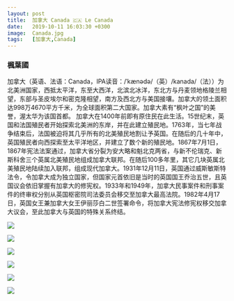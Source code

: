```yaml
---
layout: post
title:  加拿大 Canada 🇨🇦 Le Canada
date:   2019-10-11 16:03:30 +0300
image:  Canada.jpg
tags:   [加拿大,Canada]
---
```

### 楓葉國
加拿大（英语、法语：Canada，IPA读音：/ˈkænədə/（英）/kanada/（法））为北美洲国家，西抵太平洋，东至大西洋，北滨北冰洋，东北方与丹麦领地格陵兰相望，东部与圣皮埃尔和密克隆相望，南方及西北方与美国接壤。加拿大的领土面积达998万4670平方千米，为全球面积第二大国家。加拿大素有“枫叶之国”的美誉，渥太华为该国首都。
加拿大在1400年前即有原住民在此生活。15世纪末，英国和法国殖民者开始探索北美洲的东岸，并在此建立殖民地。1763年，当七年战争结束后，法国被迫将其几乎所有的北美殖民地割让予英国。在随后的几十年中，英国殖民者向西探索至太平洋地区，并建立了数个新的殖民地。1867年7月1日，1867年宪法法案通过，加拿大省分裂为安大略和魁北克两省，与新不伦瑞克、新斯科舍三个英属北美殖民地组成加拿大联邦。在随后100多年里，其它几块英属北美殖民地陆续加入联邦，组成现代加拿大。1931年12月11日，英国通过威斯敏斯特法令，令加拿大成为独立国家，但国家元首依旧是当时的英国国王乔治五世，且英国议会依旧掌握有加拿大的修宪权。1933年和1949年，加拿大民事案件和刑事案件的终审权分别从英国枢密院司法委员会移交至加拿大最高法院。1982年4月17日，英国女王兼加拿大女王伊丽莎白二世签署命令，将加拿大宪法修宪权移交加拿大议会，至此加拿大与英国的特殊关系终结。

![](https://lh3.googleusercontent.com/d3QcmFm7waJvDnvDh6OFUpzpBj_44Hk-wIm3ObMKOj6DI2_Wl0RTMNt4UNRJ764-n6qY34Ho1PtN-0xHDpAr-RroRViYFN-b1NvcDdRCqPy-1O54xwsTCQwaaAqc9a8rpeJ0HN1TkLZ-hrUS4MVnXy0jhfRZWI3lc9MedM9x5VPTr64HSx3GQrEPOS8SnARoWf-dPV7I1WX9admyuJpoTXV3RMYa2UgpUh0L0ZO-PIN4ffsRQ5gRqF8wGJvX8h1XQbIDGsR1GLrZTsigflpunylyc9nZODheRe4qGCJ9pVH4CwN8dhI1z6B777HSXijlhk8VvuWh_V7MYgC2-OTQrVZazs9xkiG9STOPNzFFfRlQUY-WWl1kQ5936b-l-f-nJvXirE_0EgcDcA49PQ1F3LtRsvAe49jaEXtdguXMKcu8GRzHuvmSZ8VXAwXzzqs6BiPGZA1WaMRy3rwiiufq54_i3_CVjKfV9kq0IiZhQcOXqCjgeupl1g9wepelbDpyROnm_fL0248fRE-YZLhLN14PRx5t4u8O_bJAN1-WsywzeZUADUPD23WZ7VEj1XraB2VcV7pXSAdjMZqaf3uVmbOe_c1Ikw9d2BeCf7I_n_mqpnpuBVW0CP5fZmsJ_vgZSvOIaLhLPIMqOCfVAni4cGPzhkOwhcEd_XHblIp126K4LmyaR2tC97Q=w1617-h974-no)

![](https://lh3.googleusercontent.com/_aEObNKGv16SxGjMlgxVs8uuohy7ecq-ebxD8jncqhw4xP1Pn8v1C1aF4WVsZMrqqRaKymRywGOAz_UDql8g8fL62dRNYuyOBdmLe5tOQyXYOJKBcqLtcUljQmON7s6cn0e0UHvbEFgV6S5TrlH6t7pDw1EhW7kiGmyQp91KFM47piH3HDfucNAD0D_-fKIBEiKxozvc27xP4ugbA7cflYfBBUmUAlcgtsD6Pb6XGxfR_CdVAPQFpzZIHjd6_3iitPPtXqdsj3yyMyvmzJJCAOOI1QjYPUW5CJR45idENIJM3FLbthXN0O3WeYIkufBPX2KqVRvXbukI0R_1VCxcnxaUrYvPyxgrz21hDdGUPaSvnLDt1Gg-3Sq23qoL5E9HSKa82dotsGiDuyhzaEy63mEWtL-DPJ-J1yooGmY4NWF-Rj81SSqp_txeZGKwR7ITcipOpooMF3GFNCZe0nQQvKudMZwikH0Ey8OQAXZ4VonHDqBn251Wb_o82QzYRblUDJllaj4sIJ49jFOr-pR5_IPeVbwuErlAbake1KN2KY5NesSL1qrwzpyZgm37EEykLi0Cx91kyduw18uU650jpflKEDWnQHioz_9OpsAU_uhlHtMnznSD8CzzHs06Ue__66LZ_yY3crVn7RjLf3J3_Tl5-6YX1PH5YJFYYIdcCgLbS3V40_lXmHg=w1299-h974-no)

![](https://lh3.googleusercontent.com/UFT2FK1DkrHLuwcu62MAwxsLF1TvJatoKEutpfBbwTYWuJ2SI6vFR0m8ZEGcLcd22ByEBpUoX8DBZCq3xF-cEg8rfwEvYmaQl6SQWJWD1Wqh0pqfhqwPsckD58qg0KraFfqHc6-gKEcLEd-6GRXX7UHXCGSxyo8g7TI-pbQJBlUWMZg7dRruHZfScZt7_K6CgV3wFhNHIUS4lY77vn6DwHB7UJCjFkLJwvSmrbKNzhiATkFxyXudWOOyz_toH6QbcvCKw1LzEl6_OgeiiHzwjFaxUYnpDXw0eGpCvbAqAEzp-eEtIPFugFjP0rQJRm98B-qRkUwTz9tOP9EaWXwT9ShQhZ5V5jVYD-CE8EOjtpVZxK-NozKU2yi1ZzY6vgf8XzlIt0k2mfse3YFPlug7ak7t3A0cu6NpQ4rU1oAMXOfPb_OnQFnUnwGGeYs3kfBS9JPMSVD5DgfCfF05HdHUVUR2Uozs2lCcBpG2Xih7Q2T9cuZt44fEcLlIU_gPaqESGsJS9HO5Zk4Bic9EGPMPoIRDrhuetow7WU0iFavwI5o-cZNlLi4_H7uvIRF8lVGbTKf2AjLOYoLlclJf2K61tYZtEE-HZGRzvcsos9LrDYbYiY3AKVjfDkIPjWn5sAahtfXcIRcMWLATegPhfVm8fDzksGV8nplIbVyL_DJr39KmxdMujzTiRhM=w1299-h974-no)

![](https://lh3.googleusercontent.com/aE2TdNXI8yxcHXuK3YsEnLqavURdJtYc9pobPtdcyV27PL6wQr_F-cS7-LrAKhy36TlZSo8K5YGYe7kCzMEvZhxunLyvOWnFn5Bt6AzmioYlJ8_h6JfrJ6j9gy5om3gujY7iq6oLxMiFKUvU8cim_lUdTbb6UmCiscxxVUK6iRMnFHtBdr4xCe70sNSRJ4XvG4V7PXPfyPw8Hw4MmJ4ALI1UjLaRHlkRgWCLft_ZieNzKONsE-vHM3H7pYV6UbsDrAlCVLefW9XWPkrz24KFHmJhLfS0A2PL8keo8Flto5Cn8CBnuXwyvZBy2CUAsRcbGdLRaQhzrszBM6BeSrHb8KG3BuGjLY-QDvrYEu1nFk-AxnAQACC1vnwdYIdheBUm4ZBinx_cySotxMMXH9rydu2VqE1_vlhTrBCmH_ioKg2v9Ce-pZ5-XNmhDiWCk7Z48W7JxBt--ldMpjDGQzRv9ykVshSTrwmiJlE9hzi3_vlDW_nkZz-lyYoZFThFH6jJBvZ5vdXjmV-HLf2o4Pg5HbhCB4V77om8FzRvCx3xKYicTbvC9IziadKXbLXRgbjR0aogzP1e4QwP27atUYiJgYGLLd9KH9BVlTeygprGo2nokw6Zxcs-jbQwblIDUBEbGHF0hhZTF65J0cbPu6MdiCrlqghduIzqYZXIgz5x6Nd57etp2KcOpVQ=w1709-h974-no)

![](https://lh3.googleusercontent.com/sRMp7t-yFSkF7S9NiMDhkYOgwLMOWZgjUAIv2S9qIwCSBENwZKNu5kXH6NVpknIcTAGAJLfEKvVRNSv4W-8ywAhmlk-ZtLqwk0HgnEZLmZOEj9MsgCNBcvH_IVKhEgqqlHRstR9UKKbr8cLW3pLnlSijuSeQyCqAXje_Evk4IBrlNOefsrT1jsVRPOpnNsAFitqRRTfPLHTv7d6raK5c0RuB1x5pDOVL8Q1MZA8fOQFK0NclV-WysoOJZGLjOg7Thc9rusYZgXS12QXBQimzpzhTTTBE-k_OpUNetMCMP-u3orXvS6aD6kbDKRSpkzFAl3xd1_Mgrgef5_WfHsZeSS8u8iiWuAlMVwS-p0Tx2mqthoq4VFvU9We0KtBdrDpP8PI0FLCPmsMxwbYY8gyGF8vFU5dUM84blWpJuGvA_aDiemTrtglbBlfbDfPMOR_Hi7-Msa6Yr8DPxb8X2AqVZiMPFkRcb5u_BY0j4Sr928jqwmNXZuiqQWzhJCOBwLgDhaOtoVsZyV0-DZTWg4sHOIZxXoWPAfkvFAqJ0sp9WgNAWc6pVgrRPEbAtNzbjYwlISCSUBt7JRBXDCCcdA3aVOwLK9CfVKs0PQCOQtvuqMRkiEVz54CfanoF5p8t4mASBEFnNDbHxn-BOUcl6-skyLZOm0_90ou1bh8-u1vBv8afh0LQ0yh_AeU=w1623-h974-no)

![](https://lh3.googleusercontent.com/pNCce1HOCbro8H4yx2i17720Lrx2aF15eEboaVe9EGa1zQ0CFZIepTMziWbn7XJlYAjQE2i9mIFjzD7aePpvKtdG2kf24vFoi4hWLmg-l_r3SCent4CooFf3i4waR5K_sIpJHrSL6N6S_GEzbD9UyrlUqlm2kJMuTu0IcAqTckxh3YTt3xeK0tOGkAQCkKbiO86YH4qNouGJi61di2FLXWI876wShVrrLbmE0iYUD0_Xz-XdMjil8PgqueYXpNlEeenFq426spzniRVsMOZWAmeDPLH0v78RPRufazQU2Etz9N_JTZmMz5aBRlF4MjWPgR9URqIQXrHUjCR0gDBoB236KwH518z1TMbeGfe8U-crM0uoooGk5G5eta54PYQQ65tC-Fe9HWG0IZyo0NYTwJjfchxbtuB3H_t_BGpsAKFwkS-WnHzL_CiTtVmEAXsspZqNA8opiAFEYGSphyv07wZU9pB27kanLq_iuwTsihdym3trdX8WRKHIDj8pNIJRPDgfwBogijPaVUA8uvV_47PhqTdJQLgZjlEa4lCqI0vtKD7RdyCG06dyu4Nmri3WnbpADLY2SnVY4kLofpOHSJz8fZxhWhmj6acFWf3aMEXev329iV4OSz3zbojudNg92t7n3Whlo4i6rQcBmCUX1QnhfnMbyXmAM4qLPKK1IxvS4O6f6Wml8R0=w1631-h974-no)

![]()

![]()

![]()

![]()

![]()
